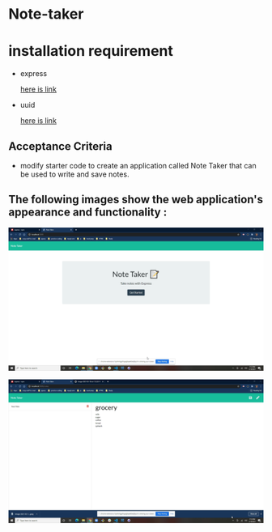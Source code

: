 # Note-taker


# installation requirement

* express
   
  [here is link ](https://www.npmjs.com/package/express)


* uuid 


   [here is link ](https://www.npmjs.com/package/uuid)

## Acceptance Criteria 

* modify starter code to create an application called Note Taker that can be used to write and save notes.



## The following images show the web application's appearance and functionality : 


![images.](images\Image-2021-03-18-at-7.12.33-PM.jpeg)


![images.](images\Image-2021-03-18-at-7.13.37-PM.jpeg)
